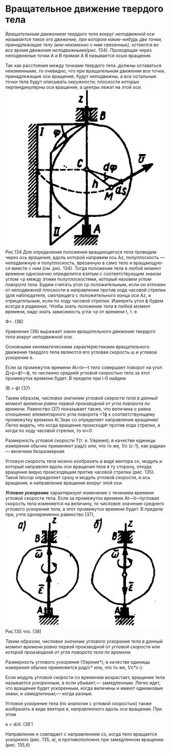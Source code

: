 # Вращательное движение твердого тела
*Вращательным движением твердого тела вокруг неподвижной оси называется такое его движение, при котором какие-нибудь две точки, принадлежащие телу (или неизменно с ним связанные), остаются во все время движения неподвижными*(рис. 134). Проходящая через неподвижные точки А и В прямая А В называется осью вращения.

Так как расстояния между точками твердого тела .должны оста­ваться неизменными, то очевидно, что при вращательном движении все точки, принадлежащие оси вращения,
будут неподвижны, а все остальные точки тела будут описывать окружности; плоско­сти которых перпендикулярны оси враще­ния, а центры лежат на этой оси.
![](img/o2amm72n7M8.jpg)
Рис.134
Для определения положения вращаю­щегося тела проведем через *ось вращения*,
вдоль которой направим ось Az, полуплос­кость — неподвижную и полуплоскость, врезанную в само тело и вращающую­ся вместе с ним (см. рис. 134). Тогда поло­жение тела в любой момент времени одно­значно определится взятым с соответствую­щим знаком углом <р между этими полуплоскостями, который назо­вем *углом поворота* тела.
Будем считать угол ср положительным, если он отложен от неподвижной плоскости в направлении против хода часовой стрелки (для наблюдателя, смотрящего с положительного конца оси Az, и отрицательным, если по ходу часовой стрелки.
Измерять угол ф будем *всегда в радианах*. Чтобы знать положение тела в любой момент времени, надо знать зависимость угла <р от времени t, т. е.

Ф=. (36)

Уравнение (36) выражает *закон вращательного движения твер­дого тела вокруг неподвижной оси*. 

Основными кинематическими характеристиками вращательного движения твердого тела являются его угловая скорость ш и углевое ускорение е.

Если за промежуток времени At=tx—t
тело совершает поворот на угол Д<р=ф!—ф, то численно средней угловой скоростью тела за
этот промежуток времени будет. В пределе при i-0 найдем 

(В = ф) (37) 

Таким образом, *числовое значение угловой скорости тела в данный момент времени равно первой производной от угла поворота по времени.* Равенство (37) показывает также,  что величина о равна отношению элементарного угла поворота <1ф к соответствующему промежутку времени At.Знак со определяет направление вращения/Легко видеть, что когда вращение происходит против хода стрелки, а когда по ходу часовой стрелки, то ю<0.

Размерность угловой скорости Т(т. е. 1/время); в качестве
единицы измерения обычно применяют рад/с или, что то же, 1/с (с-1), как радиан — величина безразмерная

Угловую скорость тела можно изобразить в виде вектора со, модуль и который направлен вдоль оси вращения тела в ту сторону, откуда
вращение видно происходящим против часовой стрелки (рис. 135). Такой leicrop определяет сразу и модуль угловой скорости, и ось вращения, и направление вращения вокруг этой оси.

***Угловое ускорение*** характеризует изменение с течением времени угловой скорости тела. Если за промежуток времени At—ti—tугловая скорость тела изменяется на величину, то числовое значение среднего углового ускорения тела, а этот промежуток времени будет. В пределе при, учтя одновременно равенство (37), 
![](img/al2MLD3hTDo.jpg)
Рис.135
что. (38)

*Таким образом, числовое значение углового ускорения тела в данный момент времени равно первой производной от угловой скорости или которой производной от угла поворота тела по времени.* 

Размерность углового ускорения (1/время*); в качестве
единицы измерения обычно применяется рад/с* или, что то же, 1/с*с-). 

Если модуль угловой скорости со временем возрастает, вращение
тела называется *ускоренным*, а если убывает,— замедленным. Легко идет, что вращение будет ускоренным, когда величины и имеют одинаковые знаки, и *замедленным*,— когда разные.

Угловое ускорение тела (по аналогии с угловой скоростью) также изобразить в виде вектора е, направленного вдоль оси вращения. При этом

е = d/d.
(38')

Направление е совпадает с направлением со, когда тело вращается
ускоренно (рис. 135, а), и противоположно при замедленном вращении (рис. 135,б)